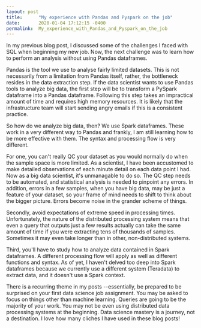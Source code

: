 ```yaml
---
layout: post
title:      "My experience with Pandas and Pyspark on the job"
date:       2020-01-04 17:12:15 -0400
permalink:  My_experience_with_Pandas_and_Pyspark_on_the_job
---
```


In my previous blog post, I discussed some of the challenges I faced with SQL when beginning my new job.  Now, the next challenge was to learn how to perform an analysis without using Pandas dataframes.

Pandas is the tool we use to analyse fairly limited datasets. This is not necessarily from a limitation from Pandas itself, rather, the bottleneck resides in the data extraction step.  If the data scientist wants to use Pandas tools to analyze big data, the first step will be to transform a PySpark dataframe into a Pandas dataframe. Following this step takes an impractical amount of time and requires high memory resources. It is likely that the infrastructure team will start sending angry emails if this is a consistent practice.

So how do we analyze big data, then? We use Spark dataframes. These work in a very different way to Pandas and frankly, I am still learning how to be more effective with them. The syntax and processing flow is very different. 

For one, you can't really QC your dataset as you would normally do when the sample space is more limited. As a scientist, I have been accustomed to make detailed observations of each minute detail on each data point I had. Now as a big data scientist, it's unmanagable to do so. The QC step needs to be automated, and statistical analysis is needed to pinpoint any errors. In addition, errors in a few samples, when you have big data, may be just a feature of your dataset, so your frame of mind needs to shift to think about the bigger picture. Errors become noise in the grander scheme of things.

Secondly, avoid expectations of extreme speed in processing times. Unfortunately, the nature of the distributed processing system means that even a query that outputs just a few results actually can take the same amount of time if you were extracting tens of thousands of samples.  Sometimes it may even take longer than in other, non-distributed systems.

Third, you'll have to study how to analyze data contained in Spark dataframes. A different processing flow will apply as well as different functions and syntax. As of yet, I haven't delved too deep into Spark dataframes because we currently use a different system (Teradata) to extract data, and it doesn't use a Spark context.

There is a recurring theme in my posts --essentially, be prepared to be surprised on your first data science job assignment. You may be asked to focus on things other than machine learning. Queries are going to be the majority of your work. You may not be even using distributed data processing systems at the beginning. Data science mastery is a journey, not a destination. I love how many cliches I have used in these blog posts!
